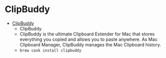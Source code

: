 # ClipBuddy
- [ClipBuddy](https://www.ondesoft.com/clipbuddy_mac/)
  -   ClipBuddy
  - ClipBuddy is the ultimate Clipboard Extender for Mac that stores everything you copied and allows you to paste anywhere. As Mac Clipboard Manager, ClipBuddy manages the Mac Clipboard history.
  - `brew cask install clipbuddy`
